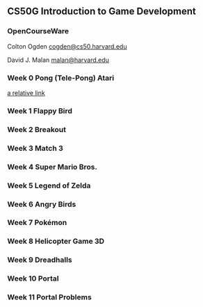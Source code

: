 ## CS50G Introduction to Game Development

### OpenCourseWare

Colton Ogden
cogden@cs50.harvard.edu

David J. Malan
malan@harvard.edu

### Week 0  Pong (Tele-Pong) Atari

[a relative link](other_file.md)


### Week 1  Flappy Bird
### Week 2  Breakout
### Week 3  Match 3
### Week 4  Super Mario Bros.
### Week 5  Legend of Zelda
### Week 6  Angry Birds
### Week 7  Pokémon
### Week 8  Helicopter Game 3D
### Week 9  Dreadhalls
### Week 10 Portal
### Week 11 Portal Problems